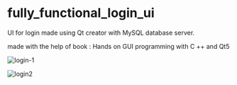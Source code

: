 # fully_functional_login_ui

UI for login made using Qt creator with MySQL database server.

made with the help of book : Hands on GUI programming with C ++ and Qt5 


![login-1](https://user-images.githubusercontent.com/73867299/161372606-b71d7d93-dac4-4387-9be5-380d3d16cee5.png)


![login2](https://user-images.githubusercontent.com/73867299/161372609-fc4fb055-d53e-4716-8a58-890c5194e412.png)
